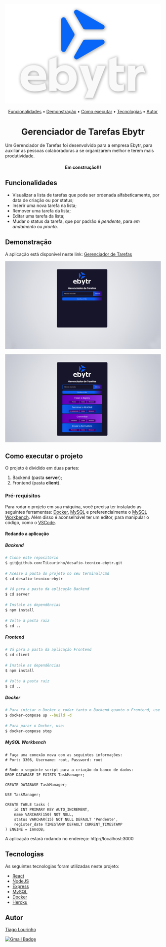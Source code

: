<p align="center" width="20%">
  <img src="https://github.com/TiLourinho/desafio-tecnico-ebytr/blob/main/client/src/images/ebytr-logo.png" alt="Ebytr logo">
</p>

<p align="center">
 <a href="#-funcionalidades">Funcionalidades</a> •
 <a href="#-demonstração">Demonstração</a> • 
 <a href="#-como-executar-o-projeto">Como executar</a> • 
 <a href="#-tecnologias">Tecnologias</a> • 
 <a href="#-autor">Autor</a>
</p>

<h1 align="center">Gerenciador de Tarefas Ebytr</h1>

Um Gerenciador de Tarefas foi desenvolvido para a empresa Ebytr, para auxiliar as pessoas colaboradoras a se organizarem melhor e terem mais produtividade.

<h4 align="center">Em construção!!!</h4>

## Funcionalidades

- Visualizar a lista de tarefas que pode ser ordenada alfabeticamente, por data de criação ou por status;
- Inserir uma nova tarefa na lista;
- Remover uma tarefa da lista;
- Editar uma tarefa da lista;
- Mudar o status da tarefa, que por padrão é _pendente_, para _em andamento_ ou _pronto_.

## Demonstração

A aplicação está disponível neste link:
[Gerenciador de Tarefas](https://dp-ebytr-client.herokuapp.com/)

<p align="center width="40%">
  <img src="https://github.com/TiLourinho/desafio-tecnico-ebytr/blob/main/client/src/images/ebytr-01.png" alt="Gerenciador de Tarefas sem tarefas registradas">
</p>
<p align="center width="40%">
  <img src="https://github.com/TiLourinho/desafio-tecnico-ebytr/blob/main/client/src/images/ebytr-02.png" alt="Gerenciador de Tarefas com algumas tarefas registradas">
</p>

## Como executar o projeto

O projeto é dividido em duas partes:

1. Backend (pasta **server**);
2. Frontend (pasta **client**).

### Pré-requisitos

Para rodar o projeto em sua máquina, você precisa ter instalado as seguintes ferramentas: [Docker](https://docs.docker.com/get-docker/), [MySQL](https://dev.mysql.com/downloads/mysql/) e preferencialmente o [MySQL Workbench](https://dev.mysql.com/downloads/workbench/).
Além disso é aconselhável ter um editor, para manipular o código, como o [VSCode](https://code.visualstudio.com/download).

#### Rodando a aplicação

##### Backend

```bash
# Clone este repositório
$ git@github.com:TiLourinho/desafio-tecnico-ebytr.git

# Acesse a pasta do projeto no seu terminal/cmd
$ cd desafio-tecnico-ebytr

# Vá para a pasta da aplicação Backend
$ cd server

# Instale as dependências
$ npm install

# Volte à pasta raiz
$ cd ..
```

##### Frontend

```bash
# Vá para a pasta da aplicação Frontend
$ cd client

# Instale as dependências
$ npm install

# Volte à pasta raiz
$ cd ..
```

##### Docker

```bash
# Para iniciar o Docker e rodar tanto o Backend quanto o Frontend, use o seguinte comando:
$ docker-compose up --build -d

# Para parar o Docker, use:
$ docker-compose stop
```

##### MySQL Workbench

```mysql
# Faça uma conexão nova com as seguintes informações:
# Port: 3306, Username: root, Password: root

# Rode o seguinte script para a criação do banco de dados:
DROP DATABASE IF EXISTS TaskManager;

CREATE DATABASE TaskManager;

USE TaskManager;

CREATE TABLE tasks (
    id INT PRIMARY KEY AUTO_INCREMENT,
    name VARCHAR(150) NOT NULL,
    status VARCHAR(15) NOT NULL DEFAULT 'Pendente',
    register_date TIMESTAMP DEFAULT CURRENT_TIMESTAMP
) ENGINE = InnoDB;
```

A aplicação estará rodando no endereço: http://localhost:3000

## Tecnologias

As seguintes tecnologias foram utilizadas neste projeto:

- [React](https://pt-br.reactjs.org/)
- [NodeJS](https://nodejs.org/en/)
- [Express](https://expressjs.com/pt-br/)
- [MySQL](https://www.mysql.com/)
- [Docker](https://www.docker.com/)
- [Heroku](https://dashboard.heroku.com/apps)

## Autor

[Tiago Lourinho](https://github.com/TiLourinho)

[![Gmail Badge](https://img.shields.io/badge/-lourinho.tiago@gmail.com-c14438?style=flat-square&logo=Gmail&logoColor=white&link=mailto:lourinho.tiago@gmail.com)](mailto:lourinho.tiago@gmail.com)
